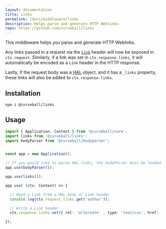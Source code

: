 ```yaml
---
layout: documentation
title: Links
permalink: /docs/middleware/links
description: Helps parse and generate HTTP Weblinks
repo: https://github.com/curveball/links
---
```


This middleware helps you parse and generate HTTP Weblinks.

Any links passed in a request via the [`Link`][3] header will now be exposed in
`ctx.request`.  Similarly, if a link was set in `ctx.response.links`, it will
automatically be encoded as a `Link` header in the HTTP response.

Lastly, if the request body was a [HAL][2] object, and it has a `_links`
property, these links will also be added to `ctx.response.links`.

Installation
------------

    npm i @curveball/links

Usage
-----

```typescript
import { Application, Context } from '@curveball/core';
import links from '@curveball/links';
import bodyParser from '@curveball/bodyparser';


const app = new Application();

// If you would like to parse HAL links, the bodyParser must be loaded first.
app.use(bodyParser());

app.use(links());

app.use( (ctx: Context) => {

  // Read a Link from a HAL body or Link header
  console.log(ctx.request.links.get('author'));

  // Write a Link header
  ctx.response.links.set({ rel: 'alternate' , type: 'text/csv', href: '/export.csv'});

});
```

[2]: https://tools.ietf.org/html/draft-kelly-json-hal-08
[3]: https://tools.ietf.org/html/rfc8288
